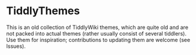 TiddlyThemes
============

This is an old collection of TiddlyWiki themes, which are quite old and are not packed into actual themes (rather usually consist of several tiddlers). Use them for inspiration; contributions to updating them are welcome (see Issues).
